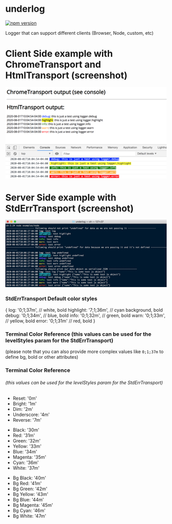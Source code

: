 # underlog

[![npm version](https://badge.fury.io/js/underlog.svg)](https://badge.fury.io/js/underlog)

Logger that can support different clients (Browser, Node, custom, etc)

# Client Side example with ChromeTransport and HtmlTransport (screenshot)
![browser-multiple-transports](screenshots/browser-multiple-transports.png)

# Server Side example with StdErrTransport (screenshot)
![stderrtransport-node](screenshots/stderrtransport-node.png) 

### StdErrTransport Default color styles
{
  log: '0;1;37m', // white, bold
  highlight: '7;1;36m', // cyan background, bold
  debug: '0;1;34m', // blue, bold
  info: '0;1;32m', // green, bold
  warn: '0;1;33m', // yellow, bold
  error: '0;1;31m' // red, bold
}

### Terminal Color Reference (this values can be used for the levelStyles param for the StdErrTransport)
(please note that you can also provide more complex values like `0;1;37m` to define bg, bold or other attributes)

### Terminal Color Reference
###### (this values can be used for the levelStyles param for the StdErrTransport)
>
* Reset: '0m'
* Bright: '1m'
* Dim: '2m'
* Underscore: '4m'
* Reverse: '7m'
>
* Black: '30m'
* Red: '31m'
* Green: '32m'
* Yellow: '33m'
* Blue: '34m'
* Magenta: '35m'
* Cyan: '36m'
* White: '37m'
>
* Bg Black: '40m'
* Bg Red: '41m'
* Bg Green: '42m'
* Bg Yellow: '43m'
* Bg Blue: '44m'
* Bg Magenta: '45m'
* Bg Cyan: '46m'
* Bg White: '47m'
